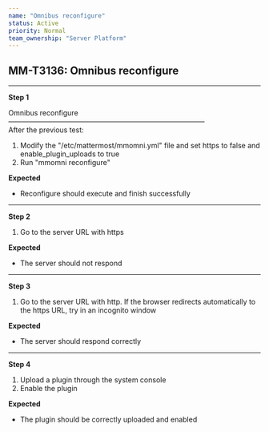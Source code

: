 ```yaml
---
name: "Omnibus reconfigure"
status: Active
priority: Normal
team_ownership: "Server Platform"
---
```


## MM-T3136: Omnibus reconfigure

---

**Step 1**

Omnibus reconfigure\
————————————————————————————\
After the previous test:

1. Modify the "/etc/mattermost/mmomni.yml" file and set https to false and enable\_plugin\_uploads to true
2. Run "mmomni reconfigure"

**Expected**

- Reconfigure should execute and finish successfully

---

**Step 2**

1. Go to the server URL with https

**Expected**

- The server should not respond

---

**Step 3**

1. Go to the server URL with http. If the browser redirects automatically to the https URL, try in an incognito window

**Expected**

- The server should respond correctly

---

**Step 4**

1. Upload a plugin through the system console
2. Enable the plugin

**Expected**

- The plugin should be correctly uploaded and enabled
